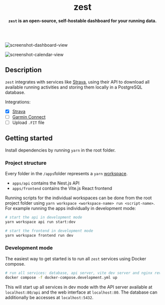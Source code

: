 <div align="center">
<h1>zest</h1>
<b><code>zest</code> is an open-source, self-hostable dashboard for your running data.</b>
</div>

<br/><br/>

![screenshot-dashboard-view](https://user-images.githubusercontent.com/17277800/218068883-73c3d83a-d129-4514-966f-1d3bce9263de.png)

![screenshot-calendar-view](https://user-images.githubusercontent.com/17277800/218068898-39045970-5dfc-4d5e-8b8b-f93fb1857c0e.png)

## Description

`zest` integrates with services like [Strava](https://strava.com/), using their
API to download all available running activities and storing them locally in a
PostgreSQL database.

Integrations:

- [x] [Strava](https://strava.com/)
- [ ] [Garmin Connect](https://connect.garmin.com/)
- [ ] Upload `.FIT` file

## Getting started

Install dependencies by running `yarn` in the root folder.

### Project structure

Every folder in the `/apps`folder represents a `yarn`
[workspace](https://yarnpkg.com/features/workspaces).

- `apps/api` contains the Nest.js API
- `apps/frontend` contains the Vite.js React frontend

Running scripts for the individual workspaces can be done from the root project folder using `yarn workspace <workspace-name> run <script-name>`. For example running the apps individually in development mode:

```bash
# start the api in development mode
yarn workspace api run start:dev

# start the frontend in development mode
yarn workspace frontend run dev
```

### Development mode

The easiest way to get started is to run all `zest` services using Docker compose.

```bash
# run all services: database, api server, vite dev server and nginx reverse proxy
docker compose -f docker-compose.development.yml up
```

This will start up all services in dev mode with the API server available at `localhost:80/api` and the web interface at `localhost:80`. The database can additionally be accesses at `localhost:5432`.
